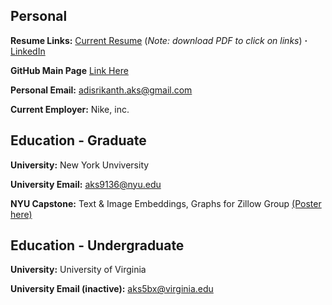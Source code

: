 ## Personal


**Resume Links:**  [Current Resume](https://github.com/aks5bx/CurrentResume/blob/main/ASResume_S23.pdf) (_Note: download PDF to click on links_)  **·**  [LinkedIn](https://www.linkedin.com/in/adi-srikanth/)  

**GitHub Main Page** [Link Here](https://github.com/aks5bx)

**Personal Email:**  adisrikanth.aks@gmail.com

**Current Employer:**  Nike, inc.

## Education - Graduate

**University:**  New York Unviversity

**University Email:**  aks9136@nyu.edu

**NYU Capstone:**  Text & Image Embeddings, Graphs for Zillow Group [(Poster here)](https://github.com/aks5bx/CurrentResume/blob/main/Capstone%20Poster.pdf)

## Education - Undergraduate 

**University:**  University of Virginia 

**University Email (inactive):** aks5bx@virginia.edu
